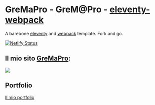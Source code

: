 # GreMaPro - GreM@Pro - [eleventy-webpack](./README_eleventy.md)

A barebone [eleventy](https://www.11ty.dev/) and [webpack](https://webpack.js.org/) template. Fork and go.

[![Netlify Status](https://api.netlify.com/api/v1/badges/c952af3b-547a-40a6-a999-a7966a846b2c/deploy-status)](https://app.netlify.com/sites/eleventy-webpack/deploys)

## Il mio sito  [GreMaPro](https://www.gremapro.it/):

[![](https://res.cloudinary.com/maox17/image/upload/v1608883596/gremapro/logo_300_mmeeaj.png)](https://www.gremapro.it/)

## Portfolio

[Il mio portfolio](https://www.gremapro.it/portfolio/)

